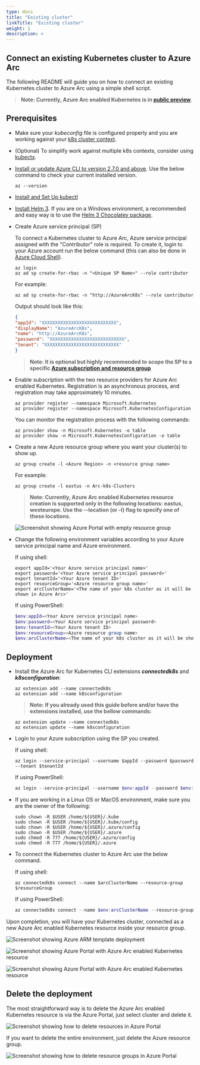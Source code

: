 ```yaml
---
type: docs
title: "Existing cluster"
linkTitle: "Existing cluster"
weight: 1
description: >
---
```


## Connect an existing Kubernetes cluster to Azure Arc

The following README will guide you on how to connect an existing Kubernetes cluster to Azure Arc using a simple shell script.

> **Note: Currently, Azure Arc enabled Kubernetes is in [public preview](https://docs.microsoft.com/en-us/azure/azure-arc/kubernetes/)**.

## Prerequisites

* Make sure your *kubeconfig* file is configured properly and you are working against your [k8s cluster context](https://kubernetes.io/docs/tasks/access-application-cluster/configure-access-multiple-clusters/).

* (Optional) To simplify work against multiple k8s contexts, consider using [kubectx](https://github.com/ahmetb/kubectx).

* [Install or update Azure CLI to version 2.7.0 and above](https://docs.microsoft.com/en-us/cli/azure/install-azure-cli?view=azure-cli-latest). Use the below command to check your current installed version.

  ```shell
  az --version
  ```

* [Install and Set Up kubectl](https://kubernetes.io/docs/tasks/tools/install-kubectl/)

* [Install Helm 3](https://helm.sh/docs/intro/install/). If you are on a Windows environment, a recommended and easy way is to use the [Helm 3 Chocolatey package](https://chocolatey.org/packages/kubernetes-helm).

* Create Azure service principal (SP)

    To connect a Kubernetes cluster to Azure Arc, Azure service principal assigned with the "Contributor" role is required. To create it, login to your Azure account run the below command (this can also be done in [Azure Cloud Shell](https://shell.azure.com/)).

    ```shell
    az login
    az ad sp create-for-rbac -n "<Unique SP Name>" --role contributor
    ```

    For example:

    ```shell
    az ad sp create-for-rbac -n "http://AzureArcK8s" --role contributor
    ```

    Output should look like this:

    ```json
    {
    "appId": "XXXXXXXXXXXXXXXXXXXXXXXXXXXX",
    "displayName": "AzureArcK8s",
    "name": "http://AzureArcK8s",
    "password": "XXXXXXXXXXXXXXXXXXXXXXXXXXXX",
    "tenant": "XXXXXXXXXXXXXXXXXXXXXXXXXXXX"
    }
    ```

    > **Note: It is optional but highly recommended to scope the SP to a specific [Azure subscription and resource group](https://docs.microsoft.com/en-us/cli/azure/ad/sp?view=azure-cli-latest)**

* Enable subscription with the two resource providers for Azure Arc enabled Kubernetes. Registration is an asynchronous process, and registration may take approximately 10 minutes.

  ```shell
  az provider register --namespace Microsoft.Kubernetes
  az provider register --namespace Microsoft.KubernetesConfiguration
  ```

  You can monitor the registration process with the following commands:

  ```shell
  az provider show -n Microsoft.Kubernetes -o table
  az provider show -n Microsoft.KubernetesConfiguration -o table
  ```

* Create a new Azure resource group where you want your cluster(s) to show up.

  ```shell
  az group create -l <Azure Region> -n <resource group name>
  ```

  For example:

  ```shell
  az group create -l eastus -n Arc-k8s-Clusters
  ```

  > **Note: Currently, Azure Arc enabled Kubernetes resource creation is supported only in the following locations: eastus, westeurope. Use the --location (or -l) flag to specify one of these locations.**

  ![Screenshot showing Azure Portal with empty resource group](./01.png)

* Change the following environment variables according to your Azure service principal name and Azure environment.

  If using shell:

  ```shell
  export appId='<Your Azure service principal name>'
  export password='<Your Azure service principal password>'
  export tenantId='<Your Azure tenant ID>'
  export resourceGroup='<Azure resource group name>'
  export arcClusterName='<The name of your k8s cluster as it will be shown in Azure Arc>'
  ```

  If using PowerShell:

  ```powershell
  $env:appId=<Your Azure service principal name>
  $env:password=<Your Azure service principal password>
  $env:tenantId=<Your Azure tenant ID>
  $env:resourceGroup=<Azure resource group name>
  $env:arcClusterName=<The name of your k8s cluster as it will be shown in Azure Arc>
  ```

## Deployment

* Install the Azure Arc for Kubernetes CLI extensions ***connectedk8s*** and ***k8sconfiguration***:

  ```shell
  az extension add --name connectedk8s
  az extension add --name k8sconfiguration
  ```

  > **Note: If you already used this guide before and/or have the extensions installed, use the bellow commands:**

  ```shell
  az extension update --name connectedk8s
  az extension update --name k8sconfiguration
  ```

* Login to your Azure subscription using the SP you created.  

  If using shell:

  ```shell
  az login --service-principal --username $appId --password $password --tenant $tenantId
  ```

  If using PowerShell:

  ```powershell
  az login --service-principal --username $env:appId --password $env:password --tenant $env:tenantId
  ```

* If you are working in a Linux OS or MacOS environment, make sure you are the owner of the following:

  ```shell
  sudo chown -R $USER /home/${USER}/.kube
  sudo chown -R $USER /home/${USER}/.kube/config
  sudo chown -R $USER /home/${USER}/.azure/config
  sudo chown -R $USER /home/${USER}/.azure
  sudo chmod -R 777 /home/${USER}/.azure/config
  sudo chmod -R 777 /home/${USER}/.azure
  ```

* To connect the Kubernetes cluster to Azure Arc use the below command.

  If using shell:

  ```shell
  az connectedk8s connect --name $arcClusterName --resource-group $resourceGroup
  ```

  If using PowerShell:

  ```powershell
  az connectedk8s connect --name $env:arcClusterName --resource-group $env:resourceGroup
  ```

Upon completion, you will have your Kubernetes cluster, connected as a new Azure Arc enabled Kubernetes resource inside your resource group.

![Screenshot showing Azure ARM template deployment](./02.png)

![Screenshot showing Azure Portal with Azure Arc enabled Kubernetes resource](./03.png)

![Screenshot showing Azure Portal with Azure Arc enabled Kubernetes resource](./04.png)

## Delete the deployment

The most straightforward way is to delete the Azure Arc enabled Kubernetes resource is via the Azure Portal, just select cluster and delete it.

![Screenshot showing how to delete resources in Azure Portal](./05.png)

If you want to delete the entire environment, just delete the Azure resource group.

![Screenshot showing how to delete resource groups in Azure Portal](./06.png)
